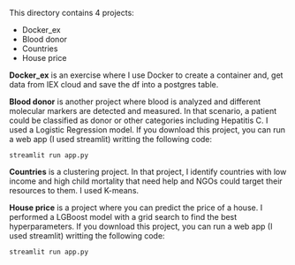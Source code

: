 This directory contains 4 projects:

- Docker_ex
- Blood donor
- Countries
- House price


**Docker_ex** is an exercise where I use Docker to create a container and, get data from IEX cloud and save the df into a postgres table.

**Blood donor** is another project where blood is analyzed and different molecular markers are detected and measured. In that scenario, a patient could be classified as donor or other categories including Hepatitis C. I used a Logistic Regression model.
If you download this project, you can run a web app (I used streamlit) writting the following code:

```streamlit run app.py```

**Countries** is a clustering project. In that project, I identify countries with low income and high child mortality that need help and NGOs could target their resources to them. I used K-means.

**House price** is a project where you can predict the price of a house. I performed a LGBoost model with a grid search to find the best hyperparameters.
If you download this project, you can run a web app (I used streamlit) writting the following code:

```streamlit run app.py```
